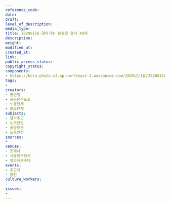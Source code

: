 ```yaml
---
reference_code: 
date: 
draft: 
level_of_description: 
media_type: 
title: 20200116-경마기수 문중원 열사 49재
description: 
weight: 
modified_at: 
created_at: 
link: 
public_access_status: 
copyright_status: 
components:
- https://kctu-photo.s3.ap-northeast-2.amazonaws.com/2020년/1월/20200116-경마기수+문중원+열사+49재/_CTU5782.jpg
tags:
- 
creators:
- 총연맹
- 공공운수노조
- 노동단체
- 종교단체
subjects:
- 열사추모
- 노조탄압
- 공공부문
- 노동안전
sources:
- 
venues:
- 조계사
- 서울정부청사
- 청와대분수대
events:
- 추모제
- 행진
culture_workers:
- 
issues:
- 
---
```

